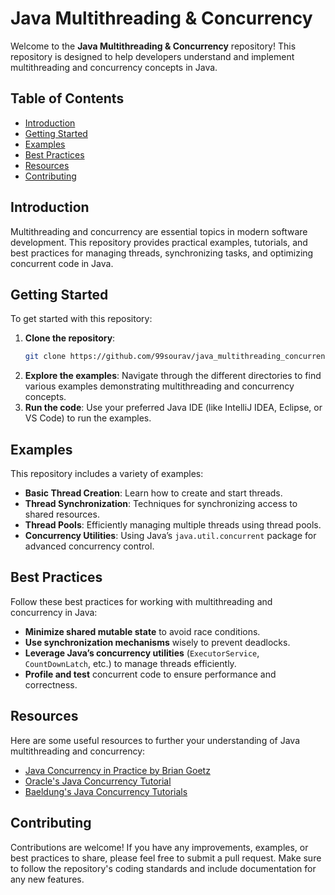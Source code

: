 # Java Multithreading & Concurrency

Welcome to the **Java Multithreading & Concurrency** repository! This repository is designed to help developers understand and implement multithreading and concurrency concepts in Java.

## Table of Contents
- [Introduction](#introduction)
- [Getting Started](#getting-started)
- [Examples](#examples)
- [Best Practices](#best-practices)
- [Resources](#resources)
- [Contributing](#contributing)

## Introduction
Multithreading and concurrency are essential topics in modern software development. This repository provides practical examples, tutorials, and best practices for managing threads, synchronizing tasks, and optimizing concurrent code in Java.

## Getting Started
To get started with this repository:

1. **Clone the repository**:
    ```bash
    git clone https://github.com/99sourav/java_multithreading_concurrency.git
    ```
2. **Explore the examples**: Navigate through the different directories to find various examples demonstrating multithreading and concurrency concepts.
3. **Run the code**: Use your preferred Java IDE (like IntelliJ IDEA, Eclipse, or VS Code) to run the examples.

## Examples
This repository includes a variety of examples:

- **Basic Thread Creation**: Learn how to create and start threads.
- **Thread Synchronization**: Techniques for synchronizing access to shared resources.
- **Thread Pools**: Efficiently managing multiple threads using thread pools.
- **Concurrency Utilities**: Using Java’s `java.util.concurrent` package for advanced concurrency control.

## Best Practices
Follow these best practices for working with multithreading and concurrency in Java:

- **Minimize shared mutable state** to avoid race conditions.
- **Use synchronization mechanisms** wisely to prevent deadlocks.
- **Leverage Java’s concurrency utilities** (`ExecutorService`, `CountDownLatch`, etc.) to manage threads efficiently.
- **Profile and test** concurrent code to ensure performance and correctness.

## Resources
Here are some useful resources to further your understanding of Java multithreading and concurrency:

- [Java Concurrency in Practice by Brian Goetz](https://www.oreilly.com/library/view/java-concurrency-in/0321349601/)
- [Oracle's Java Concurrency Tutorial](https://docs.oracle.com/javase/tutorial/essential/concurrency/)
- [Baeldung's Java Concurrency Tutorials](https://www.baeldung.com/java-concurrency)

## Contributing
Contributions are welcome! If you have any improvements, examples, or best practices to share, please feel free to submit a pull request. Make sure to follow the repository's coding standards and include documentation for any new features.
